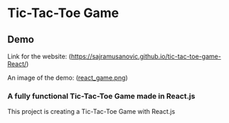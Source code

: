 
# Tic-Tac-Toe Game 

## Demo

Link for the website:
(https://sajramusanovic.github.io/tic-tac-toe-game-React/)

An image of the demo:
([react_game.png](https://drive.google.com/file/d/1ryUZscTvA1Qq5k6A-lfB_7jX2kkgPWOR/view?usp=sharing))

### A fully functional Tic-Tac-Toe Game made in React.js

This project is creating a Tic-Tac-Toe Game with React.js
